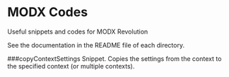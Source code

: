 # MODX Codes

Useful snippets and codes for MODX Revolution

See the documentation in the README file of each directory.

###copyContextSettings
Snippet. Copies the settings from the context to the specified context (or multiple contexts).
